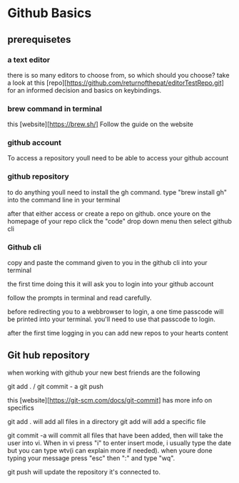 # Github Basics

## prerequisetes

### a text editor

there is so many editors to choose from, so which should you choose?
take a look at this [repo][https://github.com/returnofthepat/editorTestRepo.git] for an informed decision and basics on keybindings. 

### brew command in terminal
this [website][https://brew.sh/]
Follow the guide on the website


### github account

To access a repository youll need to be able to access your github account



### github repository

to do anything youll need to install the gh command.
type "brew install gh" into the command line in your terminal

after that either access or create a repo on github.
once youre on the homepage of your repo click the "code" drop down menu
then select github cli


### Github cli

copy and paste the command given to you in the github cli into your terminal

the first time doing this it will ask you to login into your github account

follow the prompts in terminal and read carefully.

before redirecting you to a webbrowser to login, a one time passcode will be
printed into your terminal. you'll need to use that passcode to login.

after the first time logging in you can add new repos to your hearts content


## Git hub repository

when working with github your new best friends are the following

git add . / <file>
git commit - a
git push

this [website][https://git-scm.com/docs/git-commit] has more info on specifics

git add . will add all files in a directory
git add <file> will add a specific file

git commit -a will commit all files that have been added, then will take the user into vi. When in vi press "i" to enter insert mode, i usually type the date but you can type wtv(i can explain more if needed). when youre done typing your message press "esc" then ":" and type "wq".

git push will update the repository it's connected to.
